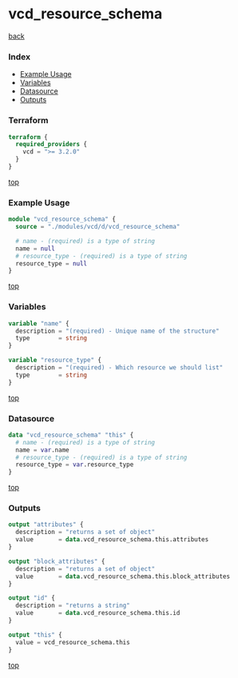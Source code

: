 # vcd_resource_schema

[back](../vcd.md)

### Index

- [Example Usage](#example-usage)
- [Variables](#variables)
- [Datasource](#datasource)
- [Outputs](#outputs)

### Terraform

```terraform
terraform {
  required_providers {
    vcd = ">= 3.2.0"
  }
}
```

[top](#index)

### Example Usage

```terraform
module "vcd_resource_schema" {
  source = "./modules/vcd/d/vcd_resource_schema"

  # name - (required) is a type of string
  name = null
  # resource_type - (required) is a type of string
  resource_type = null
}
```

[top](#index)

### Variables

```terraform
variable "name" {
  description = "(required) - Unique name of the structure"
  type        = string
}

variable "resource_type" {
  description = "(required) - Which resource we should list"
  type        = string
}
```

[top](#index)

### Datasource

```terraform
data "vcd_resource_schema" "this" {
  # name - (required) is a type of string
  name = var.name
  # resource_type - (required) is a type of string
  resource_type = var.resource_type
}
```

[top](#index)

### Outputs

```terraform
output "attributes" {
  description = "returns a set of object"
  value       = data.vcd_resource_schema.this.attributes
}

output "block_attributes" {
  description = "returns a set of object"
  value       = data.vcd_resource_schema.this.block_attributes
}

output "id" {
  description = "returns a string"
  value       = data.vcd_resource_schema.this.id
}

output "this" {
  value = vcd_resource_schema.this
}
```

[top](#index)